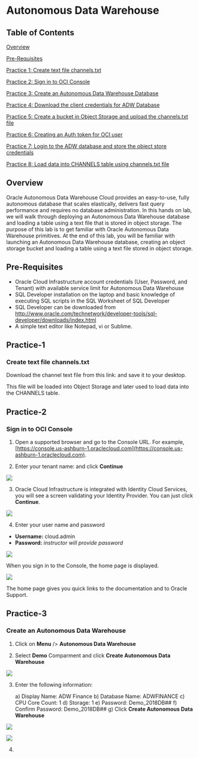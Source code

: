 # Autonomous Data Warehouse
  
## Table of Contents

[Overview](#overview)

[Pre-Requisites](#pre-requisites)

[Practice 1: Create text file channels.txt ](#practice-1)

[Practice 2: Sign in to OCI Console](#practice-2)

[Practice 3: Create an Autonomous Data Warehouse Database](#practice-3)

[Practice 4: Download the client credentials for ADW Database](#practice-4)

[Practice 5: Create a bucket in Object Storage and upload the channels.txt file](#practice-5)

[Practice 6: Creating an Auth token for OCI user](#practice-6)

[Practice 7: Login to the ADW database and store the object store credentials](#practice-7)

[Practice 8: Load data into CHANNELS table using channels.txt file](#practice-8)

## Overview

Oracle Autonomous Data Warehouse Cloud provides an easy-to-use, fully autonomous database that scales elastically, delivers fast query performance and requires no database administration. In this hands on lab, we will walk through deploying an Autonomous Data Warehouse database and loading a table using a text file that is stored in object storage. The purpose of this lab is to get familiar with Oracle Autonomous Data Warehouse primitives. At the end of this lab, you will be familiar with launching an Autonomous Data Warehouse database, creating an object storage bucket and loading a table using a text file stored in object storage.

## Pre-Requisites

- Oracle Cloud Infrastructure account credentials (User, Password, and Tenant) with available service limit for Autonomous Data Warehouse
- SQL Developer installation on the laptop and basic knowledge of executing SQL scripts in the SQL Worksheet of SQL Developer
- SQL Developer can be downloaded from http://www.oracle.com/technetwork/developer-tools/sql-developer/downloads/index.html
- A simple text editor like Notepad, vi or Sublime.

## Practice-1
### __Create text file channels.txt__

Download the channel text file from this link:   and save it to your desktop.

This file will be loaded into Object Storage and later used to load data into the CHANNELS table.

## Practice-2
### __Sign in to OCI Console__

1) Open a supported browser and go to the Console URL. For example, [https://console.us-ashburn-1.oraclecloud.com](https://console.us-ashburn-1.oraclecloud.com).

2) Enter your tenant name: <Tenant> and click **Continue**

 ![]( img/image001.png)

3) Oracle Cloud Infrastructure is integrated with Identity Cloud Services, you will see a screen validating your Identity Provider. You can just click **Continue**.

 ![]( img/image002.png)

4) Enter your user name and password

 - **Username:** cloud.admin
 - **Password:** _instructor will provide password_

 ![]( img/image003.png)

When you sign in to the Console, the home page is displayed.

 ![]( img/image004.png)

The home page gives you quick links to the documentation and to Oracle Support.

## Practice-3
### __Create an Autonomous Data Warehouse__

1) Click on **Menu** /> **Autonomous Data Warehouse** 

2) Select **Demo** Comparment and click **Create Autonomous Data Warehouse** 

![]( img/image005.png)

3) Enter the following information:

	a) Display Name: ADW Finance
	b) Database Name: ADWFINANCE
	c) CPU Core Count: 1
	d) Storage: 1
	e) Password: Demo_2018DB##
	f) Confirm Password: Demo_2018DB##
	g) Click **Create Autonomous Data Warehouse** 

![]( img/image006.png)

![]( img/image007.png)

4)  



